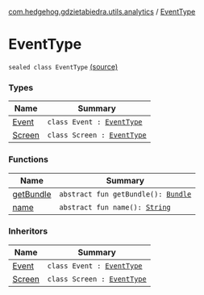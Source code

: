 [com.hedgehog.gdzietabiedra.utils.analytics](../index.md) / [EventType](./index.md)

# EventType

`sealed class EventType` [(source)](https://github.com/asvid/GdzieTaBiedra/tree/master/app/src/main/java/com/hedgehog/gdzietabiedra/utils/analytics/EventType.kt#L9)

### Types

| Name | Summary |
|---|---|
| [Event](-event/index.md) | `class Event : `[`EventType`](./index.md) |
| [Screen](-screen/index.md) | `class Screen : `[`EventType`](./index.md) |

### Functions

| Name | Summary |
|---|---|
| [getBundle](get-bundle.md) | `abstract fun getBundle(): `[`Bundle`](https://developer.android.com/reference/android/os/Bundle.html) |
| [name](name.md) | `abstract fun name(): `[`String`](https://kotlinlang.org/api/latest/jvm/stdlib/kotlin/-string/index.html) |

### Inheritors

| Name | Summary |
|---|---|
| [Event](-event/index.md) | `class Event : `[`EventType`](./index.md) |
| [Screen](-screen/index.md) | `class Screen : `[`EventType`](./index.md) |
